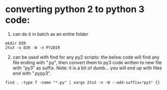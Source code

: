 # converting python 2 to python 3 code:
1. can do it in batch as an entire folder
```
mkdir DIR
2to3 -o DIR -W -n PY2DIR
```

2. can be used with find for any py2 scripts: the below code will find any file ending with ".py", then convert them to py3 code written to new file with "py3" as suffix. Note: it is a bit of dumb... you will end up with files end with ".pypy3". 
```
find . -type f -name "*.py" | xargs 2to3 -n -W --add-suffix="py3" {}
```

